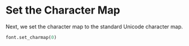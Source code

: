 # Set the Character Map

Next, we set the character map to the standard Unicode character map.

```python
font.set_charmap(0)
```

